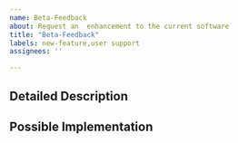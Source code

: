 ```yaml
---
name: Beta-Feedback
about: Request an  enhancement to the current software 
title: "Beta-Feedback"
labels: new-feature,user support
assignees: ''

---
```


<!--- Provide a general summary of the issue in the Title above -->

## Detailed Description
<!--- Provide a detailed description of the issue or addition you are proposing.-->
<!--- Why is this change important to you? How would you use it? -->
<!--- How can it benefit other users? -->

## Possible Implementation
<!--- Not obligatory, but suggest an idea for implementing addition or change -->
<!--- or provide an example feature somewhere else that you would like to see -->
